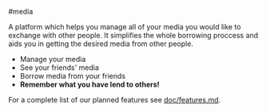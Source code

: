 #media

A platform which helps you manage all of your media you would like to exchange with other people. It simplifies the whole borrowing proccess and aids you in getting the desired media from other people.

* Manage your media
* See your friends' media
* Borrow media from your friends
* __Remember what you have lend to others!__

For a complete list of our planned features see [doc/features.md](doc/features.md).

